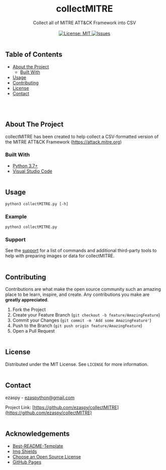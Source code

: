 <!-- PROJECT LOGO -->
<p align="center">
  <h1 align="center">collectMITRE</h1>
  <p align="center">
    Collect all of MITRE ATT&amp;CK Framework into CSV
    <br><br>
    <a href="https://mit-license.org">
    <img src="https://img.shields.io/badge/license-MIT-blue.svg" alt="License: MIT">
    </a>
    <a href="https://github.com/markdown-templates/markdown-snippets/issues">
    <img src="https://img.shields.io/github/issues/markdown-templates/markdown-snippets.svg" alt="Issues">
    </a>
    <br><br>
  </p>
</p>

<!-- TABLE OF CONTENTS -->
## Table of Contents

* [About the Project](#about-the-project)
  * [Built With](#built-with)
* [Usage](#usage)
* [Contributing](#contributing)
* [License](#license)
* [Contact](#contact)


<br><br>
<!-- ABOUT THE PROJECT -->
## About The Project

collectMITRE has been created to help collect a CSV-formatted version of the MITRE ATT&amp;CK Framework (https://attack.mitre.org)
<br>

### Built With

* [Python 3.7+](https://www.python.org)
* [Visual Studio Code](https://code.visualstudio.com)
<br><br>


<!-- USAGE EXAMPLES -->
## Usage
`python3 collectMITRE.py [-h]`
### Example
`python3 collectMITRE.py`
### Support
See the [support](https://github.com/ezaspy/collectMITRE/issues) for a list of commands and additional third-party tools to help with preparing images or data for collectMITRE.
<br><br>


<!-- CONTRIBUTING -->
## Contributing

Contributions are what make the open source community such an amazing place to be learn, inspire, and create. Any contributions you make are **greatly appreciated**.

1. Fork the Project
2. Create your Feature Branch (`git checkout -b feature/AmazingFeature`)
3. Commit your Changes (`git commit -m 'Add some AmazingFeature'`)
4. Push to the Branch (`git push origin feature/AmazingFeature`)
5. Open a Pull Request
<br><br>


<!-- LICENSE -->
## License

Distributed under the MIT License. See `LICENSE` for more information.
<br><br>


<!-- CONTACT -->
## Contact

ezaspy - ezaspython@gmail.com

Project Link: [https://github.com/ezaspy/collectMITRE](https://github.com/ezaspy/collectMITRE)
<br><br>


<!-- ACKNOWLEDGEMENTS -->
## Acknowledgements
* [Best-README-Template](https://github.com/othneildrew/Best-README-Template)
* [Img Shields](https://shields.io)
* [Choose an Open Source License](https://choosealicense.com)
* [GitHub Pages](https://pages.github.com)



<!-- MARKDOWN LINKS & IMAGES -->
<!-- https://www.markdownguide.org/basic-syntax/#reference-style-links -->
[contributors-shield]: https://img.shields.io/github/contributors/ezaspy/collectMITRE.svg?style=flat-square
[contributors-url]: https://github.com/ezaspy/collectMITRE/graphs/contributors
[forks-shield]: https://img.shields.io/github/forks/ezaspy/collectMITRE.svg?style=flat-square
[forks-url]: https://github.com/ezaspy/collectMITRE/network/members
[stars-shield]: https://img.shields.io/github/stars/ezaspy/collectMITRE.svg?style=flat-square
[stars-url]: https://github.com/ezaspy/collectMITRE/stargazers
[issues-shield]: https://img.shields.io/github/issues/ezaspy/collectMITRE.svg?style=flat-square
[issues-url]: https://github.com/ezaspy/collectMITRE/issues
[license-shield]: https://img.shields.io/github/license/ezaspy/collectMITRE.svg?style=flat-square
[license-url]: https://github.com/ezaspy/collectMITRE/master/LICENSE.txt
[product-screenshot]: images/screenshot.png
